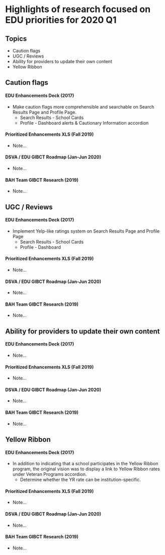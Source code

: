 # Highlights of research focused on EDU priorities for 2020 Q1

## Topics
* Caution flags
* UGC / Reviews
* Ability for providers to update their own content
* Yellow Ribbon


## Caution flags

#### EDU Enhancements Deck (2017)
* Make caution flags more comprehensible and searchable on Search Results Page and Profile Page.
    * Search Results - School Cards
    * Profile - Dashboard alerts & Cautionary Information accordion

#### Prioritized Enhancements XLS (Fall 2019)
* Note...

#### DSVA / EDU GIBCT Roadmap (Jan-Jun 2020)
* Note...

#### BAH Team GIBCT Research (2019)
* Note...

## UGC / Reviews

#### EDU Enhancements Deck (2017)
* Implement Yelp-like ratings system on Search Results Page and Profile Page
    * Search Results - School Cards
    * Profile - Dashboard 

#### Prioritized Enhancements XLS (Fall 2019)
* Note...

#### DSVA / EDU GIBCT Roadmap (Jan-Jun 2020)
* Note...

#### BAH Team GIBCT Research (2019)
* Note...


## Ability for providers to update their own content

#### EDU Enhancements Deck (2017)
* Note...

#### Prioritized Enhancements XLS (Fall 2019)
* Note...

#### DSVA / EDU GIBCT Roadmap (Jan-Jun 2020)
* Note...

#### BAH Team GIBCT Research (2019)
* Note...


## Yellow Ribbon

#### EDU Enhancements Deck (2017)
* In addition to indicating that a school participates in the Yellow Ribbon program, the original vision was to display a link to Yellow Ribbon rates under Veteran Programs accordion. 
  * Determine whether the YR rate can be institution-specific.

#### Prioritized Enhancements XLS (Fall 2019)
* Note...

#### DSVA / EDU GIBCT Roadmap (Jan-Jun 2020)
* Note...

#### BAH Team GIBCT Research (2019)
* Note...
